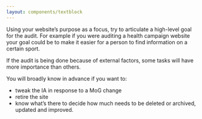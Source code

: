 ```yaml
---
layout: components/textblock
---
```


Using your website’s purpose as a focus, try to articulate a high-level goal for the audit. For example if you were auditing a health campaign website your goal could be to make it easier for a person to find information on a certain sport.

If the audit is being done because of external factors, some tasks will have more importance than others.

You will broadly know in advance if you want to:
- tweak the IA in response to a MoG change
- retire the site
- know what’s there to decide how much needs to be deleted or archived, updated and improved.
